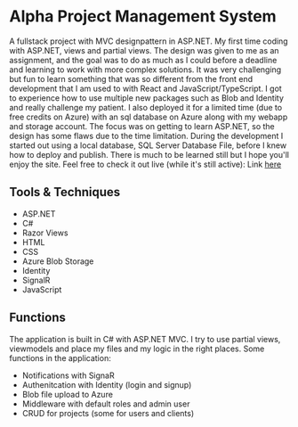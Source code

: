 # Alpha Project Management System
A fullstack project with MVC designpattern in ASP.NET. My first time coding with ASP.NET, views and partial views. The design was given to me as an assignment, and the goal was to do as much as I could before a deadline and learning to work with more complex solutions. It was very challenging but fun to learn something that was so different from the front end development that I am used to with React and JavaScript/TypeScript. I got to experience how to use multiple new packages such as Blob and Identity and really challenge my patient. I also deployed it for a limited time (due to free credits on Azure) with an sql database on Azure along with my webapp and storage account. The focus was on getting to learn ASP.NET, so the design has some flaws due to the time limitation. During the development I started out using a local database, SQL Server Database File, before I knew how to deploy and publish. There is much to be learned still but I hope you'll enjoy the site. Feel free to check it out live (while it's still active):
Link [here](https://petraelgemyr-aspnet-webapp.azurewebsites.net/auth/login?ReturnUrl=%2Fadmin%2Foverview)

## Tools & Techniques
- ASP.NET
- C#
- Razor Views
- HTML
- CSS
- Azure Blob Storage
- Identity
- SignalR
- JavaScript

## Functions
The application is built in C# with ASP.NET MVC. I try to use partial views, viewmodels and place my files and my logic in the right places. Some functions in the application:
- Notifications with SignaR
- Authenitcation with Identity (login and signup)
- Blob file upload to Azure
- Middleware with default roles and admin user
- CRUD for projects (some for users and clients)


